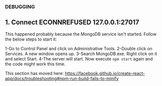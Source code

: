 ### DEBUGGING

## 1. Connect ECONNREFUSED 127.0.0.1:27017
This happened probably because the MongoDB service isn't started. Follow the below steps to start it:

1-Go to Control Panel and click on Administrative Tools.
2-Double click on Services. A new window opens up.
3-Search MongoDB.exe. Right click on it and select Start.
4-The server will start. Now execute `npm start` again and the code might work this time.



This section has moved here: https://facebook.github.io/create-react-app/docs/troubleshooting#npm-run-build-fails-to-minify
